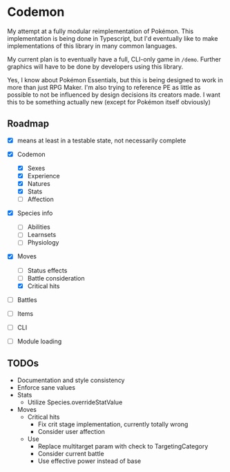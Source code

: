# Codemon

My attempt at a fully modular reimplementation of Pokémon. This implementation is being done in Typescript, but I'd eventually like to make implementations of this library in many common languages.

My current plan is to eventually have a full, CLI-only game in `/demo`. Further graphics will have to be done by developers using this library.

Yes, I know about Pokémon Essentials, but this is being designed to work in more than just RPG Maker. I'm also trying to reference PE as little as possible to not be influenced by design decisions its creators made. I want this to be something actually new (except for Pokémon itself obviously)

## Roadmap

- [x] means at least in a testable state, not necessarily complete

- [x] Codemon
  - [x] Sexes
  - [x] Experience
  - [x] Natures
  - [x] Stats
  - [ ] Affection
- [x] Species info
  - [ ] Abilities
  - [ ] Learnsets
  - [ ] Physiology
- [x] Moves
  - [ ] Status effects
  - [ ] Battle consideration
  - [x] Critical hits
- [ ] Battles
- [ ] Items
- [ ] CLI
- [ ] Module loading

## TODOs

- Documentation and style consistency
- Enforce sane values
- Stats
  - Utilize Species.overrideStatValue
- Moves
  - Critical hits
    - Fix crit stage implementation, currently totally wrong
    - Consider user affection
  - Use
    - Replace multitarget param with check to TargetingCategory
    - Consider current battle
    - Use effective power instead of base

